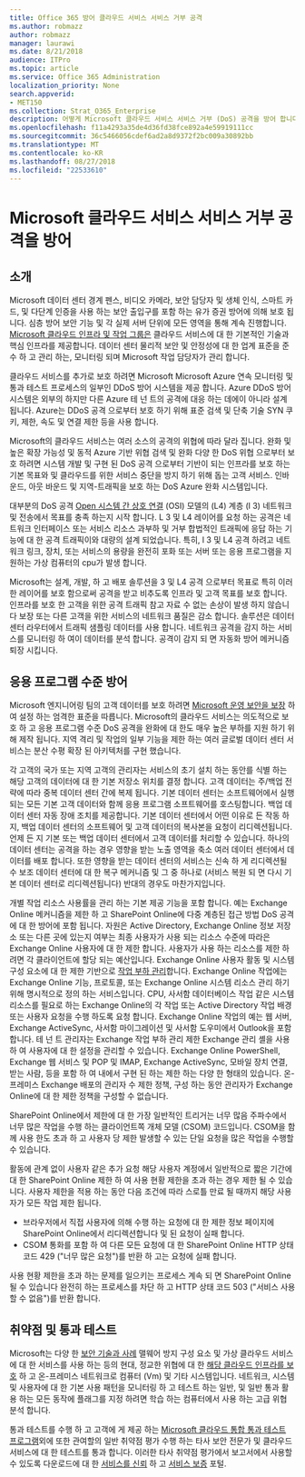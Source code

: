 ```yaml
---
title: Office 365 방어 클라우드 서비스 서비스 거부 공격
ms.author: robmazz
author: robmazz
manager: laurawi
ms.date: 8/21/2018
audience: ITPro
ms.topic: article
ms.service: Office 365 Administration
localization_priority: None
search.appverid:
- MET150
ms.collection: Strat_O365_Enterprise
description: 어떻게 Microsoft 클라우드 서비스 서비스 거부 (DoS) 공격을 방어 합니다.
ms.openlocfilehash: f11a4293a35de4d36fd38fce892a4e59919111cc
ms.sourcegitcommit: 36c5466056cdef6ad2a8d9372f2bc009a30892bb
ms.translationtype: MT
ms.contentlocale: ko-KR
ms.lasthandoff: 08/27/2018
ms.locfileid: "22533610"
---
```

# <a name="defending-microsoft-cloud-services-against-denial-of-service-attacks"></a>Microsoft 클라우드 서비스 서비스 거부 공격을 방어

## <a name="introduction"></a>소개
Microsoft 데이터 센터 경계 펜스, 비디오 카메라, 보안 담당자 및 생체 인식, 스마트 카드, 및 다단계 인증을 사용 하는 보안 출입구를 포함 하는 유가 증권 방어에 의해 보호 됩니다. 심층 방어 보안 기능 및 각 실제 서버 단위에 모든 영역을 통해 계속 진행합니다. [Microsoft 클라우드 인프라 및 작업 그룹은](https://www.microsoft.com/en-us/cloud-platform/global-datacenters) 클라우드 서비스에 대 한 기본적인 기술과 핵심 인프라를 제공합니다. 데이터 센터 물리적 보안 및 안정성에 대 한 업계 표준을 준수 하 고 관리 하는, 모니터링 되며 Microsoft 작업 담당자가 관리 합니다.

클라우드 서비스를 추가로 보호 하려면 Microsoft Microsoft Azure 연속 모니터링 및 통과 테스트 프로세스의 일부인 DDoS 방어 시스템을 제공 합니다. Azure DDoS 방어 시스템은 외부의 하지만 다른 Azure 테 넌 트의 공격에 대응 하는 데에이 아니라 설계 됩니다. Azure는 DDoS 공격 으로부터 보호 하기 위해 표준 검색 및 단축 기술 SYN 쿠키, 제한, 속도 및 연결 제한 등을 사용 합니다.

Microsoft의 클라우드 서비스는 여러 소스의 공격의 위협에 따라 달라 집니다. 완화 및 높은 확장 가능성 및 동적 Azure 기반 위협 검색 및 완화 다양 한 DoS 위협 으로부터 보호 하려면 시스템 개발 및 구현 된 DoS 공격 으로부터 기반이 되는 인프라를 보호 하는 기본 목표와 및 클라우드를 위한 서비스 중단을 방지 하기 위해 돕는 고객 서비스. 인바운드, 아웃 바운드 및 지역-트래픽을 보호 하는 DoS Azure 완화 시스템입니다.

대부분의 DoS 공격 [Open 시스템 간 상호 연결](https://docs.microsoft.com/windows-hardware/drivers/network/windows-network-architecture-and-the-osi-model) (OSI) 모델의 (L4) 계층 (l 3) 네트워크 및 전송에서 목표를 충족 하는지 시작 합니다. L 3 및 L4 레이어를 요청 하는 공격은 네트워크 인터페이스 또는 서비스 리소스 과부하 및 거부 합법적인 트래픽에 응답 하는 기능에 대 한 공격 트래픽이와 대량의 설계 되었습니다. 특히, l 3 및 L4 공격 하려고 네트워크 링크, 장치, 또는 서비스의 용량을 완전히 포화 또는 서버 또는 응용 프로그램을 지 원하는 가상 컴퓨터의 cpu가 발생 합니다.

Microsoft는 설계, 개발, 하 고 배포 솔루션을 3 및 L4 공격 으로부터 목표로 특히 이러한 레이어를 보호 함으로써 공격을 받고 비추도록 인프라 및 고객 목표를 보호 합니다. 인프라를 보호 한 고객을 위한 공격 트래픽 참고 자료 수 없는 손상이 발생 하지 않습니다 보장 또는 다른 고객을 위한 서비스의 네트워크 품질은 감소 합니다. 솔루션은 데이터 센터 라우터에서 트래픽 샘플링 데이터를 사용 합니다. 네트워크 공격을 감지 하는 서비스를 모니터링 하 여이 데이터를 분석 합니다. 공격이 감지 되 면 자동화 방어 메커니즘 퇴장 시킵니다.

## <a name="application-level-defenses"></a>응용 프로그램 수준 방어
Microsoft 엔지니어링 팀의 고객 데이터를 보호 하려면 [Microsoft 운영 보안을 보장](https://www.microsoft.com/en-us/SDL/OperationalSecurityAssurance) 하 여 설정 하는 엄격한 표준을 따릅니다. Microsoft의 클라우드 서비스는 의도적으로 보호 하 고 응용 프로그램 수준 DoS 공격을 완화에 대 한도 매우 높은 부하를 지원 하기 위해 제작 됩니다. 지역 격리 및 작업의 일부 기능을 제한 하는 여러 글로벌 데이터 센터 서비스는 분산 수평 확장 된 아키텍처를 구현 했습니다.

각 고객의 국가 또는 지역 고객의 관리자는 서비스의 초기 설치 하는 동안를 식별 하는 해당 고객의 데이터에 대 한 기본 저장소 위치를 결정 합니다. 고객 데이터는 주/백업 전략에 따라 중복 데이터 센터 간에 복제 됩니다. 기본 데이터 센터는 소프트웨어에서 실행 되는 모든 기본 고객 데이터와 함께 응용 프로그램 소프트웨어를 호스팅합니다. 백업 데이터 센터 자동 장애 조치를 제공합니다. 기본 데이터 센터에서 어떤 이유로 든 작동 하지, 백업 데이터 센터의 소프트웨어 및 고객 데이터의 복사본을 요청이 리디렉션됩니다. 언제 든 지 기본 또는 백업 데이터 센터에서 고객 데이터를 처리할 수 있습니다. 하나의 데이터 센터는 공격을 하는 경우 영향을 받는 노출 영역을 축소 여러 데이터 센터에서 데이터를 배포 합니다. 또한 영향을 받는 데이터 센터의 서비스는 신속 하 게 리디렉션될 수 보조 데이터 센터에 대 한 복구 메커니즘 및 그 중 하나로 (서비스 복원 되 면 다시 기본 데이터 센터로 리디렉션됩니다) 반대의 경우도 마찬가지입니다.

개별 작업 리소스 사용률을 관리 하는 기본 제공 기능을 포함 합니다. 예는 Exchange Online 메커니즘을 제한 하 고 SharePoint Online에 다중 계층된 접근 방법 DoS 공격에 대 한 방어에 포함 됩니다. 자원은 Active Directory, Exchange Online 정보 저장소 또는 다른 곳에 있는지 여부는 최종 사용자가 사용 되는 리소스 수준에 따라은 Exchange Online 사용자에 대 한 제한 합니다. 사용자가 사용 하는 리소스를 제한 하려면 각 클라이언트에 할당 되는 예산입니다. Exchange Online 사용자 활동 및 시스템 구성 요소에 대 한 제한 기반으로 [작업 부하 관리](http://technet.microsoft.com/en-us/library/jj150503(v=exchg.150).aspx)합니다. Exchange Online 작업에는 Exchange Online 기능, 프로토콜, 또는 Exchange Online 시스템 리소스 관리 하기 위해 명시적으로 정의 하는 서비스입니다. CPU, 사서함 데이터베이스 작업 같은 시스템 리소스를 필요로 하는 Exchange Online의 각 작업 또는 Active Directory 작업 배경 또는 사용자 요청을 수행 하도록 요청 합니다. Exchange Online 작업의 예는 웹 서버, Exchange ActiveSync, 사서함 마이그레이션 및 사서함 도우미에서 Outlook을 포함합니다. 테 넌 트 관리자는 Exchange 작업 부하 관리 제한 Exchange 관리 셸을 사용 하 여 사용자에 대 한 설정을 관리할 수 있습니다. Exchange Online PowerShell, Exchange 웹 서비스 및 POP 및 IMAP, Exchange ActiveSync, 모바일 장치 연결, 받는 사람, 등을 포함 하 여 내에서 구현 된 하는 제한 하는 다양 한 형태의 있습니다. 온-프레미스 Exchange 배포의 관리자 수 제한 정책, 구성 하는 동안 관리자가 Exchange Online에 대 한 제한 정책을 구성할 수 없습니다.

SharePoint Online에서 제한에 대 한 가장 일반적인 트리거는 너무 많음 주파수에서 너무 많은 작업을 수행 하는 클라이언트쪽 개체 모델 (CSOM) 코드입니다. CSOM을 함께 사용 한도 초과 하 고 사용자 당 제한 발생할 수 있는 단일 요청을 많은 작업을 수행할 수 있습니다.

활동에 관계 없이 사용자 같은 추가 요청 해당 사용자 계정에서 일반적으로 짧은 기간에 대 한 SharePoint Online 제한 하 여 사용 현황 제한을 초과 하는 경우 제한 될 수 있습니다. 사용자 제한을 적용 하는 동안 다음 조건에 따라 스로틀 만료 될 때까지 해당 사용자가 모든 작업 제한 됩니다.
- 브라우저에서 직접 사용자에 의해 수행 하는 요청에 대 한 제한 정보 페이지에 SharePoint Online에서 리디렉션합니다 및 된 요청이 실패 합니다.
- CSOM 통화를 포함 하 여 다른 모든 요청에 대 한 SharePoint Online HTTP 상태 코드 429 ("너무 많은 요청")를 반환 하 고는 요청에 실패 합니다.

사용 현황 제한을 초과 하는 문제를 일으키는 프로세스 계속 되 면 SharePoint Online 될 수 있습니다 완전히 하는 프로세스를 차단 하 고 HTTP 상태 코드 503 ("서비스 사용할 수 없음")를 반환 합니다.

## <a name="vulnerability-and-penetration-testing"></a>취약점 및 통과 테스트
Microsoft는 다양 한 [보안 기술과 사례](https://www.microsoft.com/en-us/trustcenter/security/threatmanagement) 맬웨어 방지 구성 요소 및 가상 클라우드 서비스에 대 한 서비스를 사용 하는 등의 현대, 정교한 위협에 대 한 [해당 클라우드 인프라를 보호](https://blogs.technet.microsoft.com/hybridcloud/2015/05/05/protecting-your-datacenter-and-cloud-from-emerging-threats/) 하 고 온-프레미스 네트워크로 컴퓨터 (Vm) 및 기타 시스템입니다. 네트워크, 시스템 및 사용자에 대 한 기본 사용 패턴을 모니터링 하 고 테스트 하는 일반, 및 일반 통과 활용 하는 모든 동작에 플래그를 지정 하려면 학습 하는 컴퓨터에서 사용 하는 고급 위협 분석 합니다.

통과 테스트를 수행 하 고 고객에 게 제공 하는 [Microsoft 클라우드 통합 통과 테스트 프로그램](https://technet.microsoft.com/en-us/mt784683)외에 또한 관여할의 일반 취약점 평가 수행 하는 타사 보안 전문가 및 클라우드 서비스에 대 한 테스트를 통과 합니다. 이러한 타사 취약점 평가에서 보고서에서 사용할 수 있도록 다운로드에 대 한 [서비스를 신뢰](https://aka.ms/STP) 하 고 [서비스 보증](https://aka.ms/ServiceAssurance) 포털.

